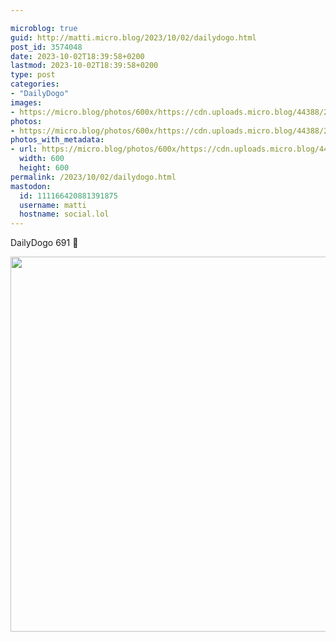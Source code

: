 ```yaml
---

microblog: true
guid: http://matti.micro.blog/2023/10/02/dailydogo.html
post_id: 3574048
date: 2023-10-02T18:39:58+0200
lastmod: 2023-10-02T18:39:58+0200
type: post
categories:
- "DailyDogo"
images:
- https://micro.blog/photos/600x/https://cdn.uploads.micro.blog/44388/2023/d72de993c0214067add853f231d4c163.jpg
photos:
- https://micro.blog/photos/600x/https://cdn.uploads.micro.blog/44388/2023/d72de993c0214067add853f231d4c163.jpg
photos_with_metadata:
- url: https://micro.blog/photos/600x/https://cdn.uploads.micro.blog/44388/2023/d72de993c0214067add853f231d4c163.jpg
  width: 600
  height: 600
permalink: /2023/10/02/dailydogo.html
mastodon:
  id: 111166420881391875
  username: matti
  hostname: social.lol
---
```

DailyDogo 691 🐶

<img src="/media/uploads/2023/d72de993c0214067add853f231d4c163.jpg" width="600" height="600" alt="" />
